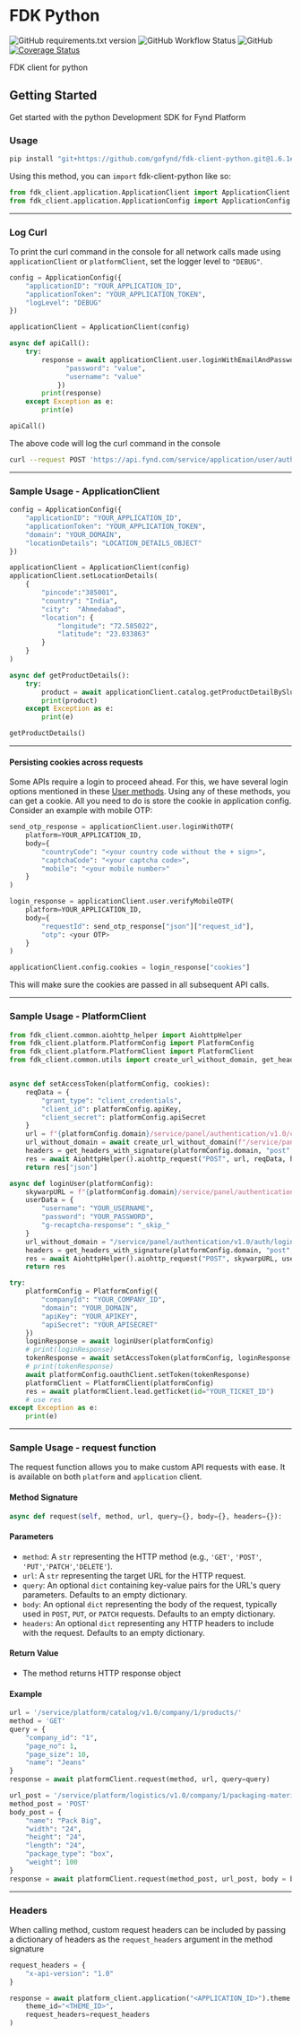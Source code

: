 # FDK Python

![GitHub requirements.txt version](https://img.shields.io/github/package-json/v/gofynd/fdk-client-python?style=plastic)
![GitHub Workflow Status](https://img.shields.io/github/workflow/status/gofynd/fdk-client-python?style=plastic)
![GitHub](https://img.shields.io/github/license/gofynd/fdk-client-python?style=plastic)
[![Coverage Status](https://coveralls.io/repos/github/gofynd/fdk-client-python/badge.svg)](https://coveralls.io/github/gofynd/fdk-client-python)

FDK client for python

## Getting Started

Get started with the python Development SDK for Fynd Platform

### Usage

```bash
pip install "git+https://github.com/gofynd/fdk-client-python.git@1.6.1#egg=fdk_client"
```

Using this method, you can `import` fdk-client-python like so:

```python
from fdk_client.application.ApplicationClient import ApplicationClient
from fdk_client.application.ApplicationConfig import ApplicationConfig
```

---

### Log Curl

To print the curl command in the console for all network calls made using `applicationClient` or `platformClient`, set the logger level to `"DEBUG"`.

```python
config = ApplicationConfig({
    "applicationID": "YOUR_APPLICATION_ID",
    "applicationToken": "YOUR_APPLICATION_TOKEN",
    "logLevel": "DEBUG"
})

applicationClient = ApplicationClient(config)

async def apiCall():
    try:
        response = await applicationClient.user.loginWithEmailAndPassword(body = {
              "password": "value",
              "username": "value"
            })
        print(response)
    except Exception as e:
        print(e)

apiCall()
```

The above code will log the curl command in the console

```bash
curl --request POST 'https://api.fynd.com/service/application/user/authentication/v1.0/login/password' --header 'x-fp-date: 20240308T171355Z' --header 'x-fp-signature: v1.1:aad5df1ad58fc87e74b040f5b0394be6cdd2d687ec7681b200bb3e20d48a458a' --header 'Authorization: Bearer <authorization-token>' --header 'Content-Type: application/json' --data-raw '{"password": "value", "username": "value"}'
```

---

### Sample Usage - ApplicationClient

```python
config = ApplicationConfig({
    "applicationID": "YOUR_APPLICATION_ID",
    "applicationToken": "YOUR_APPLICATION_TOKEN",
    "domain": "YOUR_DOMAIN",
    "locationDetails": "LOCATION_DETAILS_OBJECT"
})

applicationClient = ApplicationClient(config)
applicationClient.setLocationDetails(
    { 
        "pincode":"385001",
        "country": "India",
        "city":  "Ahmedabad",
        "location": {
            "longitude": "72.585022", 
            "latitude": "23.033863"
        }
    }
)

async def getProductDetails():
    try:
        product = await applicationClient.catalog.getProductDetailBySlug(slug="product-slug")
        print(product)
    except Exception as e:
        print(e)

getProductDetails()
```

---

#### Persisting cookies across requests

Some APIs require a login to proceed ahead. For this, we have several login options mentioned in these [User methods](/documentation/application/USER.md).
Using any of these methods, you can get a cookie. All you need to do is store the cookie in application config. Consider an example with mobile OTP:

```python
send_otp_response = applicationClient.user.loginWithOTP(
    platform=YOUR_APPLICATION_ID,
    body={
        "countryCode": "<your country code without the + sign>",
        "captchaCode": "<your captcha code>",
        "mobile": "<your mobile number>"
    }
)

login_response = applicationClient.user.verifyMobileOTP(
    platform=YOUR_APPLICATION_ID,
    body={
        "requestId": send_otp_response["json"]["request_id"],
        "otp": <your OTP>
    }
)

applicationClient.config.cookies = login_response["cookies"]
```

This will make sure the cookies are passed in all subsequent API calls.

---

### Sample Usage - PlatformClient

```python
from fdk_client.common.aiohttp_helper import AiohttpHelper
from fdk_client.platform.PlatformConfig import PlatformConfig
from fdk_client.platform.PlatformClient import PlatformClient
from fdk_client.common.utils import create_url_without_domain, get_headers_with_signature


async def setAccessToken(platformConfig, cookies):
    reqData = {
        "grant_type": "client_credentials",
        "client_id": platformConfig.apiKey,
        "client_secret": platformConfig.apiSecret
    }
    url = f"{platformConfig.domain}/service/panel/authentication/v1.0/company/{platformConfig.companyId}/oauth/token"
    url_without_domain = await create_url_without_domain(f"/service/panel/authentication/v1.0/company/{platformConfig.companyId}/oauth/token")
    headers = get_headers_with_signature(platformConfig.domain, "post", url_without_domain, "", {}, reqData)
    res = await AiohttpHelper().aiohttp_request("POST", url, reqData, headers, cookies=cookies)
    return res["json"]

async def loginUser(platformConfig):
    skywarpURL = f"{platformConfig.domain}/service/panel/authentication/v1.0/auth/login/password"
    userData = {
        "username": "YOUR_USERNAME",
        "password": "YOUR_PASSWORD",
        "g-recaptcha-response": "_skip_"
    }
    url_without_domain = "/service/panel/authentication/v1.0/auth/login/password"
    headers = get_headers_with_signature(platformConfig.domain, "post", url_without_domain, "", {}, userData)
    res = await AiohttpHelper().aiohttp_request("POST", skywarpURL, userData, headers)
    return res

try:
    platformConfig = PlatformConfig({
        "companyId": "YOUR_COMPANY_ID",
        "domain": "YOUR_DOMAIN",
        "apiKey": "YOUR_APIKEY",
        "apiSecret": "YOUR_APISECRET"
    })
    loginResponse = await loginUser(platformConfig)
    # print(loginResponse)
    tokenResponse = await setAccessToken(platformConfig, loginResponse["cookies"])
    # print(tokenResponse)
    await platformConfig.oauthClient.setToken(tokenResponse)
    platformClient = PlatformClient(platformConfig)
    res = await platformClient.lead.getTicket(id="YOUR_TICKET_ID")
    # use res
except Exception as e:
    print(e)
```

---

### Sample Usage - request function

The request function allows you to make custom API requests with ease. It is available on both `platform` and `application` client.

#### Method Signature

```python
async def request(self, method, url, query={}, body={}, headers={}):
```

#### Parameters

-   `method`: A `str` representing the HTTP method (e.g., `'GET'`, `'POST'`, `'PUT'`,`'PATCH'`,`'DELETE'`).
-   `url`: A `str` representing the target URL for the HTTP request.
-   `query`: An optional `dict` containing key-value pairs for the URL's query parameters. Defaults to an empty dictionary.
-   `body`: An optional `dict` representing the body of the request, typically used in `POST`, `PUT`, or `PATCH` requests. Defaults to an empty dictionary.
-   `headers`: An optional `dict` representing any HTTP headers to include with the request. Defaults to an empty dictionary.

#### Return Value

-   The method returns HTTP response object 

#### Example

```python
url = '/service/platform/catalog/v1.0/company/1/products/'
method = 'GET'
query = {
    "company_id": "1",
    "page_no": 1,
    "page_size": 10,
    "name": "Jeans"
}
response = await platformClient.request(method, url, query=query)

url_post = '/service/platform/logistics/v1.0/company/1/packaging-materials'
method_post = 'POST'
body_post = {
    "name": "Pack Big",
    "width": "24",
    "height": "24",
    "length": "24",
    "package_type": "box",
    "weight": 100
}
response = await platformClient.request(method_post, url_post, body = body_post)

```

---

### Headers

When calling method, custom request headers can be included by passing a dictionary of headers as the `request_headers` argument in the method signature

```python
request_headers = {
    "x-api-version": "1.0"
}

response = await platform_client.application("<APPLICATION_ID>").theme.getAllPages(
    theme_id="<THEME_ID>",
    request_headers=request_headers
)
```




